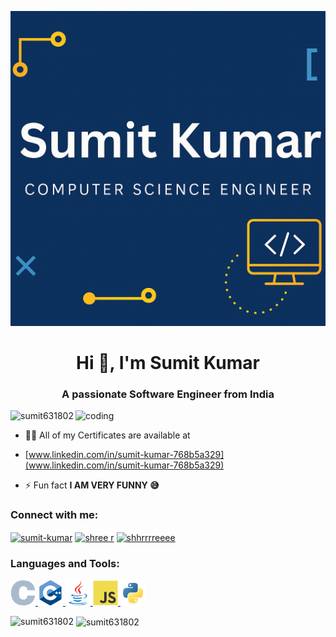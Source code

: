 ![logo](https://github.com/Sumit631802/Sumit631802/blob/main/Github%20banner.png%20(1).png)

<h1 align="center">Hi 👋, I'm Sumit Kumar </h1>
<h3 align="center">A passionate Software Engineer from India</h3>

<img align="right" alt="coding" width="400" src="https://user-images.githubusercontent.com/55389276/140866485-8fb1c876-9a8f-4d6a-98dc-08c4981eaf70.gif">

<p align="left"> <img src="https://komarev.com/ghpvc/?username=sumit631802&label=Profile%20views&color=0e75b6&style=flat" alt="sumit631802" /> </p>

- 👨‍💻 All of my Certificates are available at
- [www.linkedin.com/in/sumit-kumar-768b5a329](www.linkedin.com/in/sumit-kumar-768b5a329)

- ⚡ Fun fact **I AM VERY FUNNY 😅**

<h3 align="left">Connect with me:</h3>
<p align="left">
<a href="https://linkedin.com/in/sumit-kumar" target="blank"><img align="center" src="https://raw.githubusercontent.com/rahuldkjain/github-profile-readme-generator/master/src/images/icons/Social/linked-in-alt.svg" alt="sumit-kumar" height="30" width="40" /></a>
<a href="https://fb.com/shree r" target="blank"><img align="center" src="https://raw.githubusercontent.com/rahuldkjain/github-profile-readme-generator/master/src/images/icons/Social/facebook.svg" alt="shree r" height="30" width="40" /></a>
<a href="https://instagram.com/shhrrrreeee" target="blank"><img align="center" src="https://raw.githubusercontent.com/rahuldkjain/github-profile-readme-generator/master/src/images/icons/Social/instagram.svg" alt="shhrrrreeee" height="30" width="40" /></a>
</p>

<h3 align="left">Languages and Tools:</h3>
<p align="left"> <a href="https://www.cprogramming.com/" target="_blank" rel="noreferrer"> <img src="https://raw.githubusercontent.com/devicons/devicon/master/icons/c/c-original.svg" alt="c" width="40" height="40"/> </a> <a href="https://www.w3schools.com/cpp/" target="_blank" rel="noreferrer"> <img src="https://raw.githubusercontent.com/devicons/devicon/master/icons/cplusplus/cplusplus-original.svg" alt="cplusplus" width="40" height="40"/> </a> <a href="https://www.java.com" target="_blank" rel="noreferrer"> <img src="https://raw.githubusercontent.com/devicons/devicon/master/icons/java/java-original.svg" alt="java" width="40" height="40"/> </a> <a href="https://developer.mozilla.org/en-US/docs/Web/JavaScript" target="_blank" rel="noreferrer"> <img src="https://raw.githubusercontent.com/devicons/devicon/master/icons/javascript/javascript-original.svg" alt="javascript" width="40" height="40"/> </a> <a href="https://www.python.org" target="_blank" rel="noreferrer"> <img src="https://raw.githubusercontent.com/devicons/devicon/master/icons/python/python-original.svg" alt="python" width="40" height="40"/> </a> </p>

<p><img align="left" src="https://github-readme-stats.vercel.app/api/top-langs?username=sumit631802&show_icons=true&locale=en&layout=compact" alt="sumit631802" /></p>

<p>&nbsp;<img align="center" src="https://github-readme-stats.vercel.app/api?username=sumit631802&show_icons=true&locale=en" alt="sumit631802" /></p>


